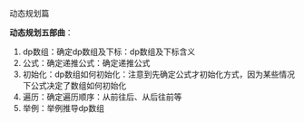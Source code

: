 动态规划篇

**动态规划五部曲**：

1. dp数组：确定dp数组及下标：dp数组及下标含义
2. 公式：确定递推公式：确定递推公式
3. 初始化：dp数组如何初始化：注意到先确定公式才初始化方式，因为某些情况下公式决定了数组如何初始化
4. 遍历：确定遍历顺序：从前往后、从后往前等
5. 举例：举例推导dp数组